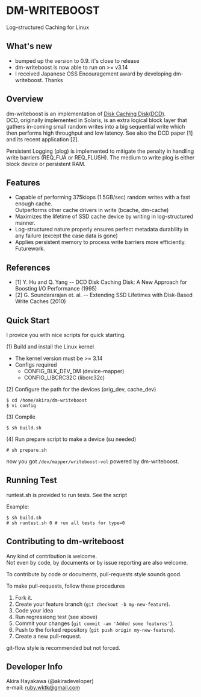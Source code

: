 # DM-WRITEBOOST
Log-structured Caching for Linux

## What's new
* bumped up the version to 0.9. it's close to release
* dm-writeboost is now able to run on >= v3.14
* I received Japanese OSS Encouragement award by developing dm-writeboost. Thanks

## Overview
dm-writeboost is an implementation of [Disk Caching Disk(DCD)](http://www.ele.uri.edu/research/hpcl/DCD/DCD.html).  
DCD, originally implemented in Solaris, is an extra logical block layer that gathers in-coming small random writes 
into a big sequential write which then performs high throughput and low latency.
See also the DCD paper [1] and its recent application [2].

Persistent Logging (plog) is implemented to mitigate the penalty in handling
write barriers (REQ_FUA or REQ_FLUSH). The medium to write plog is
either block device or persistent RAM.

## Features
* Capable of performing 375kiops (1.5GB/sec) random writes with a fast enough cache.  
  Outperforms other cache drivers in write (bcache, dm-cache)
* Maximizes the lifetime of SSD cache device by writing in log-structured manner.
* Log-structured nature properly ensures perfect metadata durability in any failure
  (except the case data is gone)
* Applies persistent memory to process write barriers more efficiently. Futurework.

## References
* [1] Y. Hu and Q. Yang -- DCD Disk Caching Disk: A New Approach for Boosting I/O Performance (1995)
* [2] G. Soundararajan et. al. -- Extending SSD Lifetimes with Disk-Based Write Caches (2010)

## Quick Start
I provice you with nice scripts for quick starting.  

(1) Build and install the Linux kernel

* The kernel version must be >= 3.14
* Configs required
  * CONFIG\_BLK\_DEV\_DM (device-mapper)
  * CONFIG\_LIBCRC32C (libcrc32c)

(2) Configure the path for the devices
    (orig_dev, cache_dev)

	$ cd /home/akira/dm-writeboost  
	$ vi config

(3) Compile

	$ sh build.sh

(4) Run prepare script to make a device (su needed)

	# sh prepare.sh

now you got `/dev/mapper/writeboost-vol` powered by dm-writeboost.  

## Running Test
runtest.sh is provided to run tests. See the script

Example:

```
$ sh build.sh
# sh runtest.sh 0 # run all tests for type=0
```

## Contributing to dm-writeboost
Any kind of contribution is welcome.  
Not even by code, by documents or by issue reporting are also welcome.

To contribute by code or documents,
pull-requests style sounds good.

To make pull-requests, follow these procedures

1. Fork it.   
2. Create your feature branch (`git checkout -b my-new-feature`).  
3. Code your idea
4. Run regressiong test (see above)
5. Commit your changes (`git commit -am 'Added some features'`).  
6. Push to the forked repository (`git push origin my-new-feature`).  
7. Create a new pull-request.

git-flow style is recommended but not forced.

## Developer Info
Akira Hayakawa (@akiradeveloper)  
e-mail: ruby.wktk@gmail.com
